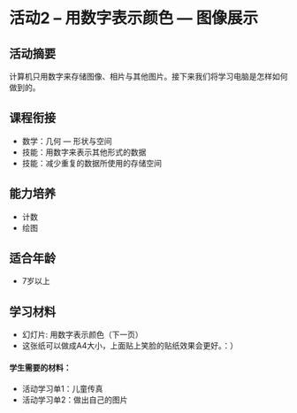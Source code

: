 # 活动2 – 用数字表示颜色 — 图像展示

## 活动摘要
计算机只用数字来存储图像、相片与其他图片。接下来我们将学习电脑是怎样如何做到的。

## 课程衔接
- 数学：几何 — 形状与空间
- 技能：用数字来表示其他形式的数据
- 技能：减少重复的数据所使用的存储空间

## 能力培养
- 计数
- 绘图

## 适合年龄
- 7岁以上

## 学习材料
- 幻灯片: 用数字表示颜色（下一页）
- 这张纸可以做成A4大小，上面贴上笑脸的贴纸效果会更好。：）
#### 学生需要的材料：
- 活动学习单1：儿童传真
- 活动学习单2：做出自己的图片
